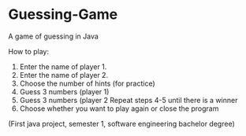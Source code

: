 # Guessing-Game
A game of guessing in Java

How to play:
1. Enter the name of player 1.
2. Enter the name of player 2.
3. Choose the number of hints (for practice)
4. Guess 3 numbers (player 1)
5. Guess 3 numbers (player 2
Repeat steps 4-5 until there is a winner
6. Choose whether you want to play again or close the program

(First java project, semester 1, software engineering bachelor degree)
